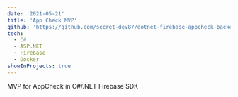 ```yaml
---
date: '2021-05-21'
title: 'App Check MVP'
github: 'https://github.com/secret-dev87/dotnet-firebase-appcheck-backend'
tech:
  - C#
  - ASP.NET
  - Firebase
  - Docker
showInProjects: true
---
```


MVP for AppCheck in C#/.NET Firebase SDK
